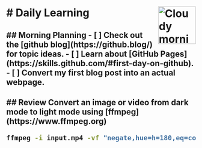 <h1> # Daily Learning
  <img alt="Cloudy morning" src="https://octodex.github.com/images/cloud.jpg" width="100" align="right">
<h2> ## Morning Planning
  - [ ] Check out the [github blog](https://github.blog/) for topic ideas.
  - [ ] Learn about [GitHub Pages](https://skills.github.com/#first-day-on-github).
  - [ ] Convert my first blog post into an actual webpage.
<h2> ## Review
Convert an image or video from dark mode to light mode using [ffmpeg](https://www.ffmpeg.org)

```bash
ffmpeg -i input.mp4 -vf "negate,hue=h=180,eq=contrast=1.2:saturation=1.1" output.mp4
```
